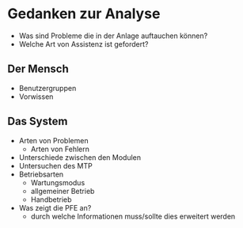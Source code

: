# Gedanken zur Analyse

+ Was sind Probleme die in der Anlage auftauchen können?
+ Welche Art von Assistenz ist gefordert?



## Der Mensch

+ Benutzergruppen
+ Vorwissen

## Das System

+ Arten von Problemen
  + Arten von Fehlern
+ Unterschiede zwischen den Modulen
+ Untersuchen des MTP
+ Betriebsarten
  + Wartungsmodus
  + allgemeiner Betrieb
  + Handbetrieb
+ Was zeigt die PFE an?
  + durch welche Informationen muss/sollte dies erweitert werden